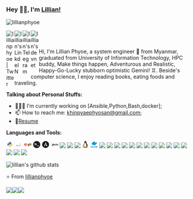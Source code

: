 ### Hey 👋🏽, I'm [Lillian!](https://about.me/lillianphyoe)    
<p align="left"> <img src="https://komarev.com/ghpvc/?username=lillianphyoe" alt="lillianphyoe" /> </p>   
<a href="https://twitter.com/lillianphyoe">
  <img align="left" alt="lillianphyoe | Twitter" width="22px" src="https://cdn.jsdelivr.net/npm/simple-icons@v3/icons/twitter.svg" />
</a>
<a href="https://www.linkedin.com/in/lillianphyoe/">
  <img align="left" alt="lillian's LinkdeIN" width="22px" src="https://cdn.jsdelivr.net/npm/simple-icons@v3/icons/linkedin.svg" />
</a>
<a href="https://t.me/lillianphyoe">
  <img align="left" alt="lillian's Telegram" width="22px" src="https://cdn.jsdelivr.net/npm/simple-icons@v3/icons/telegram.svg" />
</a>
<a href="https://developer.cisco.com/user/profile/55aadd53-9704-11e8-9afd-0605a886e7c7">
  <img align="left" alt="lillian's devnet" width="22px" src="https://avatars0.githubusercontent.com/u/8827988?s=200&v=4" />
</a>


<br />
<br />

Hi, I'm Lillian Phyoe, a system engineer 🚀 from Myanmar, graduated from University of Information Technology, HPC buddy, Make things happen, Adventurous and Realistic, Happy-Go-Lucky stubborn optimistic Gemini! ♊. Beside's computer science, I enjoy reading books, eating foods and traveling.

<!--- <img align="right"  src="https://media1.tenor.com/images/e8a3b80ecb33fd79b04f093cccd2353b/tenor.gif?itemid=15853135" /> -->
  
**Talking about Personal Stuffs:**

- 👨🏽‍💻 I’m currently working on [Ansible,Python,Bash,docker];
- 📫 How to reach me: khinpyaephyosan@gmail.com;
- 📝[Resume](https://drive.google.com/file/d/1PzltvM67Nx7roHoU2mI5qeXE41PfYdGa/view?usp=sharing)

**Languages and Tools:**  

<code><img height="20" src="https://raw.githubusercontent.com/github/explore/80688e429a7d4ef2fca1e82350fe8e3517d3494d/topics/python/python.png"></code>
<code><img height="20" src="https://raw.githubusercontent.com/github/explore/80688e429a7d4ef2fca1e82350fe8e3517d3494d/topics/mysql/mysql.png"></code>
<code><img height="20" src="https://raw.githubusercontent.com/github/explore/80688e429a7d4ef2fca1e82350fe8e3517d3494d/topics/git/git.png"></code>
<code><img height="20" src="https://raw.githubusercontent.com/github/explore/80688e429a7d4ef2fca1e82350fe8e3517d3494d/topics/terminal/terminal.png"></code>
<code><img height="20" src="https://raw.githubusercontent.com/github/explore/80688e429a7d4ef2fca1e82350fe8e3517d3494d/topics/ansible/ansible.png"></code>
<code><img height="20" src="https://raw.githubusercontent.com/github/explore/80688e429a7d4ef2fca1e82350fe8e3517d3494d/topics/bash/bash.png"></code>
<code><img height="20" src="https://avatars1.githubusercontent.com/u/153393?s=200&v=4"></code>
<code><img height="20" src="https://avatars0.githubusercontent.com/u/2165682?s=200&v=4"></code>
<code><img height="20" src="https://avatars0.githubusercontent.com/u/8827988?s=200&v=4"></code>
<code><img height="20" src="https://raw.githubusercontent.com/github/explore/80688e429a7d4ef2fca1e82350fe8e3517d3494d/topics/linux/linux.png"></code>
<code><img height="20" src="https://raw.githubusercontent.com/github/explore/80688e429a7d4ef2fca1e82350fe8e3517d3494d/topics/docker/docker.png"></code>
<code><img height="20" src="https://avatars1.githubusercontent.com/u/3380462?s=200&v=4"></code>
<code><img height="20" src="https://avatars0.githubusercontent.com/u/7195757?s=200&v=4"></code>
<code><img height="20" src="https://avatars1.githubusercontent.com/u/4561226?s=200&v=4"></code>
<code><img height="20" src="https://avatars0.githubusercontent.com/u/5142645?s=200&v=4"></code>
<code><img height="20" src="https://avatars0.githubusercontent.com/u/6764390?s=200&v=4"></code>
<code><img height="20" src="https://avatars3.githubusercontent.com/u/6178456?s=200&v=4"></code>
<code><img height="20" src="https://avatars3.githubusercontent.com/u/24291394?s=200&v=4"></code>
<code><img height="20" src="https://avatars0.githubusercontent.com/u/473334?s=200&v=4"></code>
<code><img height="20" src="https://avatars3.githubusercontent.com/u/6748139?s=200&v=4"></code>
<code><img height="20" src="https://avatars0.githubusercontent.com/u/1282630?s=200&v=4"></code>
<code><img height="20" src="https://avatars3.githubusercontent.com/u/22860722?s=200&v=4"></code>
<code><img height="20" src="https://avatars1.githubusercontent.com/u/30269780?s=200&v=4"></code>
<code><img height="20" src="https://avatars0.githubusercontent.com/u/2232217?s=200&v=4"></code>
<code><img height="20" src="https://avatars2.githubusercontent.com/u/6165865?s=200&v=4"></code>
<code><img height="20" src="https://avatars3.githubusercontent.com/u/10251060?s=200&v=4"></code>


![lillian's github stats](https://github-readme-stats.vercel.app/api?username=lillianphyoe&show_icons=true&hide_border=true)

⭐️ From [lillianphyoe](https://github.com/lillianphyoe)


<a href="https://github.com/lillianphyoe/csr1000v_upgrade">
  <img align="left" src="https://github-readme-stats.vercel.app/api/pin/?username=lillianphyoe&repo=csr1000v_upgrade" />
</a>

<a href="https://github.com/lillianphyoe/python-gmail-api-test">
  <img align="left" src="https://github-readme-stats.vercel.app/api/pin/?username=lillianphyoe&repo=python-gmail-api-test" />
</a>

<a href="https://github.com/lillianphyoe/Ansible-module-jupiter_netme">
  <img align="left" src="https://github-readme-stats.vercel.app/api/pin/?username=lillianphyoe&repo=Ansible-module-jupiter_netme" />
</a>

